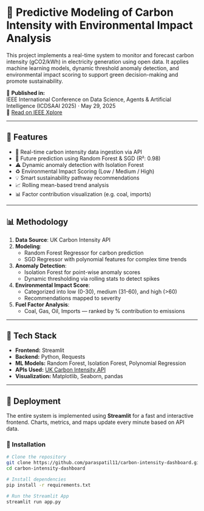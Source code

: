 # 🔋 Predictive Modeling of Carbon Intensity with Environmental Impact Analysis

This project implements a real-time system to monitor and forecast carbon intensity (gCO2/kWh) in electricity generation using open data. It applies machine learning models, dynamic threshold anomaly detection, and environmental impact scoring to support green decision-making and promote sustainability.

📄 **Published in:**  
IEEE International Conference on Data Science, Agents & Artificial Intelligence (ICDSAAI 2025) · May 29, 2025  
🔗 [Read on IEEE Xplore](https://ieeexplore.ieee.org/document/11011703)

---

## 🧠 Features

- 📡 Real-time carbon intensity data ingestion via API  
- 🔮 Future prediction using Random Forest & SGD (R²: 0.98)  
- ⚠️ Dynamic anomaly detection with Isolation Forest  
- ♻️ Environmental Impact Scoring (Low / Medium / High)  
- 💡 Smart sustainability pathway recommendations  
- 📈 Rolling mean-based trend analysis  
- 📊 Factor contribution visualization (e.g. coal, imports)  

---

## 📊 Methodology

1. **Data Source**: UK Carbon Intensity API 
2. **Modeling**:
   - Random Forest Regressor for carbon prediction  
   - SGD Regressor with polynomial features for complex time trends  
3. **Anomaly Detection**:
   - Isolation Forest for point-wise anomaly scores  
   - Dynamic thresholding via rolling stats to detect spikes  
4. **Environmental Impact Score**:
   - Categorized into low (0-30), medium (31-60), and high (>60)  
   - Recommendations mapped to severity  
5. **Fuel Factor Analysis**:
   - Coal, Gas, Oil, Imports — ranked by % contribution to emissions  

---

## 🧠 Tech Stack

- **Frontend:** Streamlit  
- **Backend:** Python, Requests  
- **ML Models:** Random Forest, Isolation Forest, Polynomial Regression  
- **APIs Used:** [UK Carbon Intensity API](https://carbon-intensity.github.io/)  
- **Visualization:** Matplotlib, Seaborn, pandas  

---

## 🚀 Deployment

The entire system is implemented using **Streamlit** for a fast and interactive frontend. Charts, metrics, and maps update every minute based on API data.

### 🔄 Installation

```bash
# Clone the repository
git clone https://github.com/paraspatil11/carbon-intensity-dashboard.git
cd carbon-intensity-dashboard

# Install dependencies
pip install -r requirements.txt

# Run the Streamlit App
streamlit run app.py
